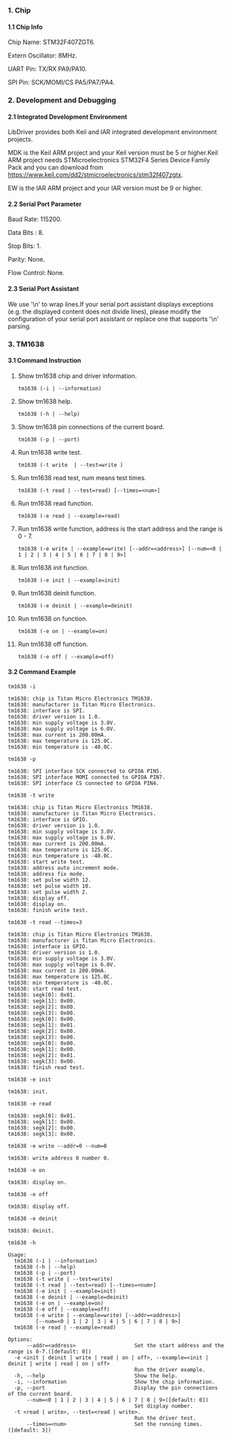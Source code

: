### 1. Chip

#### 1.1 Chip Info

Chip Name: STM32F407ZGT6.

Extern Oscillator: 8MHz.

UART Pin: TX/RX PA9/PA10.

SPI Pin: SCK/MOMI/CS  PA5/PA7/PA4.

### 2. Development and Debugging

#### 2.1 Integrated Development Environment

LibDriver provides both Keil and IAR integrated development environment projects.

MDK is the Keil ARM project and your Keil version must be 5 or higher.Keil ARM project needs STMicroelectronics STM32F4 Series Device Family Pack and you can download from https://www.keil.com/dd2/stmicroelectronics/stm32f407zgtx.

EW is the IAR ARM project and your IAR version must be 9 or higher.

#### 2.2 Serial Port Parameter

Baud Rate: 115200.

Data Bits : 8.

Stop Bits: 1.

Parity: None.

Flow Control: None.

#### 2.3 Serial Port Assistant

We use '\n' to wrap lines.If your serial port assistant displays exceptions (e.g. the displayed content does not divide lines), please modify the configuration of your serial port assistant or replace one that supports '\n' parsing.

### 3. TM1638

#### 3.1 Command Instruction

1. Show tm1638 chip and driver information.

    ```shell
    tm1638 (-i | --information)  
    ```

2. Show tm1638 help.

    ```shell
    tm1638 (-h | --help)        
    ```

3. Show tm1638 pin connections of the current board.

    ```shell
    tm1638 (-p | --port)        
    ```

4. Run tm1638 write test.

    ```shell
    tm1638 (-t write  | --test=write )      
    ```

5. Run tm1638 read test, num means test times.

    ```shell
    tm1638 (-t read | --test=read) [--times=<num>]    
    ```

8. Run tm1638 read function.

    ```shell
    tm1638 (-e read | --example=read)    
    ```

8. Run tm1638 write function,  address is the start address and the range is 0 - 7.

    ```shell
    tm1638 (-e write | --example=write) [--addr=<address>] [--num=<0 | 1 | 2 | 3 | 4 | 5 | 6 | 7 | 8 | 9>]   
    ```
    
9. Run tm1638 init function.

    ```shell
    tm1638 (-e init | --example=init)

9. Run tm1638 deinit function.

    ```shell
    tm1638 (-e deinit | --example=deinit)

9. Run tm1638 on function.

    ```shell
    tm1638 (-e on | --example=on)

9. Run tm1638 off function.

    ```shell
    tm1638 (-e off | --example=off)

#### 3.2 Command Example

```shell
tm1638 -i

tm1638: chip is Titan Micro Electronics TM1638.
tm1638: manufacturer is Titan Micro Electronics.
tm1638: interface is SPI.
tm1638: driver version is 1.0.
tm1638: min supply voltage is 3.0V.
tm1638: max supply voltage is 6.0V.
tm1638: max current is 200.00mA.
tm1638: max temperature is 125.0C.
tm1638: min temperature is -40.0C.
```

```shell
tm1638 -p

tm1638: SPI interface SCK connected to GPIOA PIN5.
tm1638: SPI interface MOMI connected to GPIOA PIN7.
tm1638: SPI interface CS connected to GPIOA PIN4.
```

```shell
tm1638 -t write

tm1638: chip is Titan Micro Electronics TM1638.
tm1638: manufacturer is Titan Micro Electronics.
tm1638: interface is GPIO.
tm1638: driver version is 1.0.
tm1638: min supply voltage is 3.0V.
tm1638: max supply voltage is 6.0V.
tm1638: max current is 200.00mA.
tm1638: max temperature is 125.0C.
tm1638: min temperature is -40.0C.
tm1638: start write test.
tm1638: address auto increment mode.
tm1638: address fix mode.
tm1638: set pulse width 12.
tm1638: set pulse width 10.
tm1638: set pulse width 2.
tm1638: display off.
tm1638: display on.
tm1638: finish write test.
```

```shell
tm1638 -t read --times=3

tm1638: chip is Titan Micro Electronics TM1638.
tm1638: manufacturer is Titan Micro Electronics.
tm1638: interface is GPIO.
tm1638: driver version is 1.0.
tm1638: min supply voltage is 3.0V.
tm1638: max supply voltage is 6.0V.
tm1638: max current is 200.00mA.
tm1638: max temperature is 125.0C.
tm1638: min temperature is -40.0C.
tm1638: start read test.
tm1638: segk[0]: 0x01.
tm1638: segk[1]: 0x00.
tm1638: segk[2]: 0x00.
tm1638: segk[3]: 0x00.
tm1638: segk[0]: 0x00.
tm1638: segk[1]: 0x01.
tm1638: segk[2]: 0x00.
tm1638: segk[3]: 0x00.
tm1638: segk[0]: 0x00.
tm1638: segk[1]: 0x00.
tm1638: segk[2]: 0x01.
tm1638: segk[3]: 0x00.
tm1638: finish read test.
```

```shell
tm1638 -e init

tm1638: init.
```

```shell
tm1638 -e read

tm1638: segk[0]: 0x01.
tm1638: segk[1]: 0x00.
tm1638: segk[2]: 0x00.
tm1638: segk[3]: 0x00.
```

```shell
tm1638 -e write --addr=0 --num=0

tm1638: write address 0 number 0.
```
```shell
tm1638 -e on

tm1638: display on.
```
```
tm1638 -e off

tm1638: display off.
```
```shell
tm1638 -e deinit

tm1638: deinit.
```
```shell
tm1638 -h

Usage:
  tm1638 (-i | --information)
  tm1638 (-h | --help)
  tm1638 (-p | --port)
  tm1638 (-t write | --test=write)
  tm1638 (-t read | --test=read) [--times=<num>]
  tm1638 (-e init | --example=init)
  tm1638 (-e deinit | --example=deinit)
  tm1638 (-e on | --example=on)
  tm1638 (-e off | --example=off)
  tm1638 (-e write | --example=write) [--addr=<address>]
         [--num=<0 | 1 | 2 | 3 | 4 | 5 | 6 | 7 | 8 | 9>]
  tm1638 (-e read | --example=read)

Options:
      --addr=<address>                   Set the start address and the range is 0-7.([default: 0])
  -e <init | deinit | write | read | on | off>, --example=<init | deinit | write | read | on | off>
                                         Run the driver example.
  -h, --help                             Show the help.
  -i, --information                      Show the chip information.
  -p, --port                             Display the pin connections of the current board.
      --num=<0 | 1 | 2 | 3 | 4 | 5 | 6 | 7 | 8 | 9>([default: 0])
                                         Set display number.
  -t <read | write>, --test=<read | write>.
                                         Run the driver test.
      --times=<num>                      Set the running times.([default: 3])
```
